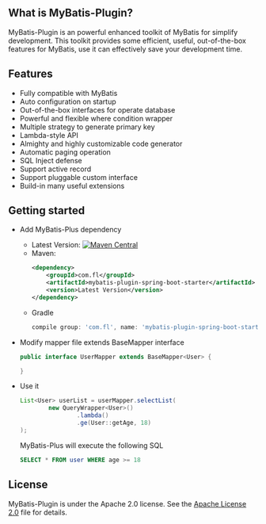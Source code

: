 ## What is MyBatis-Plugin?

MyBatis-Plugin is an powerful enhanced toolkit of MyBatis for simplify development. This toolkit provides some efficient, useful, out-of-the-box features for MyBatis, use it can effectively save your development time.

## Features

-   Fully compatible with MyBatis
-   Auto configuration on startup
-   Out-of-the-box interfaces for operate database
-   Powerful and flexible where condition wrapper
-   Multiple strategy to generate primary key
-   Lambda-style API
-   Almighty and highly customizable code generator
-   Automatic paging operation
-   SQL Inject defense
-   Support active record
-   Support pluggable custom interface
-   Build-in many useful extensions

## Getting started

-   Add MyBatis-Plus dependency
    - Latest Version: [![Maven Central](https://img.shields.io/maven-central/v/com.baomidou/mybatis-plus.svg)](https://search.maven.org/search?q=g:com.baomidou%20a:mybatis-*)
    - Maven:
      ```xml
      <dependency>
          <groupId>com.fl</groupId>
          <artifactId>mybatis-plugin-spring-boot-starter</artifactId>
          <version>Latest Version</version>
      </dependency>
      ```
    - Gradle
      ```groovy
      compile group: 'com.fl', name: 'mybatis-plugin-spring-boot-starter', version: 'Latest Version'
      ```
-   Modify mapper file extends BaseMapper interface

    ```java
    public interface UserMapper extends BaseMapper<User> {

    }
    ```

- Use it
  ``` java
  List<User> userList = userMapper.selectList(
          new QueryWrapper<User>()
                  .lambda()
                  .ge(User::getAge, 18)
  );
  ```
    MyBatis-Plus will execute the following SQL
    ```sql
    SELECT * FROM user WHERE age >= 18
    ```
## License

MyBatis-Plugin is under the Apache 2.0 license. See the [Apache License 2.0](http://www.apache.org/licenses/LICENSE-2.0) file for details.
